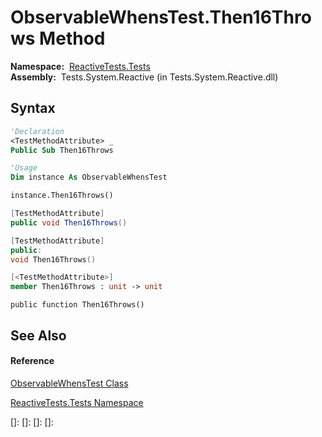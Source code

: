 # ObservableWhensTest.Then16Throws Method

**Namespace:**  [ReactiveTests.Tests](ReactiveTests.Tests\ReactiveTests.Tests.md)  
**Assembly:**  Tests.System.Reactive (in Tests.System.Reactive.dll)

## Syntax

```vb
'Declaration
<TestMethodAttribute> _
Public Sub Then16Throws
```

```vb
'Usage
Dim instance As ObservableWhensTest

instance.Then16Throws()
```

```csharp
[TestMethodAttribute]
public void Then16Throws()
```

```c++
[TestMethodAttribute]
public:
void Then16Throws()
```

```fsharp
[<TestMethodAttribute>]
member Then16Throws : unit -> unit 
```

```jscript
public function Then16Throws()
```

## See Also

#### Reference

[ObservableWhensTest Class](ObservableWhensTest\ObservableWhensTest.md)

[ReactiveTests.Tests Namespace](ReactiveTests.Tests\ReactiveTests.Tests.md)

[]: 
[]: 
[]: 
[]: 